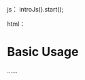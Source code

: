 <link href="../../introjs.css" rel="stylesheet">
<script type="text/javascript" src="../../intro.js"></script>

js：
introJs().start();


html：
<h1  data-step="1" data-intro="This is a tooltip!"   data-position='top'  >Basic Usage</h1>
<div data-step="2" data-intro="Ok, wasn't that fun?" data-position='right'></div>
......